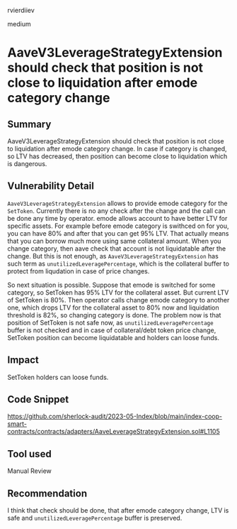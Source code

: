 rvierdiiev

medium

# AaveV3LeverageStrategyExtension should check that position is not close to liquidation after emode category change

## Summary
AaveV3LeverageStrategyExtension should check that position is not close to liquidation after emode category change. In case if category is changed, so LTV has decreased, then position can become close to liquidation which is dangerous.
## Vulnerability Detail
`AaveV3LeverageStrategyExtension` allows to provide emode category for the `SetToken`. Currently there is no any check after the change and the call can be done any time by operator.
emode allows account to have better LTV for specific assets. For example before emode category is swithced on for you, you can have 80% and after that you can get 95% LTV. That actually means that you can borrow much more using same collateral amount.
When you change category, then aave check that account is not liquidatable after the change. But this is not enough, as `AaveV3LeverageStrategyExtension` has such term as `unutilizedLeveragePercentage`, which is the collateral buffer to protect from liqudation in case of price changes.

So next situation is possible.
Suppose that emode is switched for some category, so SetToken has 95% LTV for the collateral asset. But current LTV of SetToken is 80%. Then operator calls change emode category to another one, which drops LTV for the collateral asset to 80% now and liquidation threshold is 82%, so changing category is done. The problem now is that position of SetToken is not safe now, as `unutilizedLeveragePercentage` buffer is not checked and in case of collateral/debt token price change, SetToken position can become liquidatable and holders can loose funds.
## Impact
SetToken holders can loose funds.
## Code Snippet
https://github.com/sherlock-audit/2023-05-Index/blob/main/index-coop-smart-contracts/contracts/adapters/AaveLeverageStrategyExtension.sol#L1105
## Tool used

Manual Review

## Recommendation
I think that check should be done, that after emode category change, LTV is safe and `unutilizedLeveragePercentage` buffer is preserved.